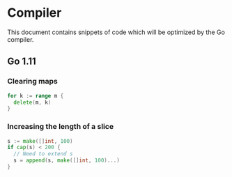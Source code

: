 # Compiler

This document contains snippets of code which will be optimized by the Go compiler.

## Go 1.11

### Clearing maps

```go
for k := range m {
  delete(m, k)
}
```

### Increasing the length of a slice

```go
s := make([]int, 100)
if cap(s) < 200 {
  // Need to extend s
  s = append(s, make([]int, 100)...)
}
```
